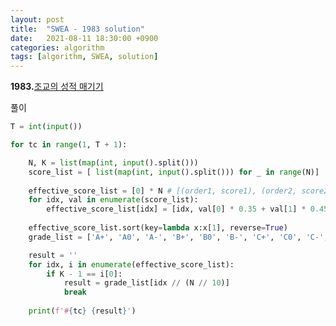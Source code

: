 ```yaml
---
layout: post
title:  "SWEA - 1983 solution"
date:   2021-08-11 18:30:00 +0900
categories: algorithm
tags: [algorithm, SWEA, solution]
---
```

**1983.**[조교의 성적 매기기](https://swexpertacademy.com/main/code/problem/problemDetail.do?contestProbId=AV5PwGK6AcIDFAUq&categoryId=AV5PwGK6AcIDFAUq&categoryType=CODE&problemTitle=1983&orderBy=FIRST_REG_DATETIME&selectCodeLang=ALL&select-1=&pageSize=10&pageIndex=1)

풀이

```python
T = int(input())

for tc in range(1, T + 1):

    N, K = list(map(int, input().split()))
    score_list = [ list(map(int, input().split())) for _ in range(N)]
    
    effective_score_list = [0] * N # [(order1, score1), (order2, score2), ...] structure will be made
    for idx, val in enumerate(score_list):
        effective_score_list[idx] = [idx, val[0] * 0.35 + val[1] * 0.45 + val[2] * 0.2]
    
    effective_score_list.sort(key=lambda x:x[1], reverse=True)
    grade_list = ['A+', 'A0', 'A-', 'B+', 'B0', 'B-', 'C+', 'C0', 'C-', 'D0']

    result = ''
    for idx, i in enumerate(effective_score_list):
        if K - 1 == i[0]:
            result = grade_list[idx // (N // 10)]
            break
    
    print(f'#{tc} {result}')
```

